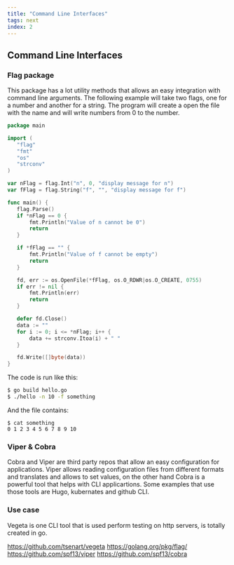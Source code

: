 ```yaml
---
title: "Command Line Interfaces"
tags: next
index: 2
---
```

## Command Line Interfaces

### Flag package

This package has a lot utility methods that allows an easy integration with command line arguments. The following example will take two flags, one for a number and another for a string. The program will create a open the file with the name and will write numbers from 0 to the number.

 ``` go
package main

import (
    "flag"
    "fmt"
    "os"
    "strconv"
)

var nFlag = flag.Int("n", 0, "display message for n")
var fFlag = flag.String("f", "", "display message for f")

func main() {
    flag.Parse()
    if *nFlag == 0 {
        fmt.Println("Value of n cannot be 0")
        return
    }

    if *fFlag == "" {
        fmt.Println("Value of f cannot be empty")
        return
    }

    fd, err := os.OpenFile(*fFlag, os.O_RDWR|os.O_CREATE, 0755)
    if err != nil {
        fmt.Println(err)
        return
    }

    defer fd.Close()
    data := ""
    for i := 0; i <= *nFlag; i++ {
        data += strconv.Itoa(i) + " "
    }

    fd.Write([]byte(data))
}
```

The code is run like this:

``` bash
$ go build hello.go
$ ./hello -n 10 -f something
```

And the file contains:
``` text
$ cat something
0 1 2 3 4 5 6 7 8 9 10
```

### Viper & Cobra

Cobra and Viper are third party repos that allow an easy configuration for applications.
Viper allows reading configuration files from different formats and translates and allows to set values, on the other hand Cobra is a powerful tool that helps with CLI applicartions. Some examples that use those tools are Hugo, kubernates and github CLI.


### Use case

Vegeta is one CLI tool that is used perform testing on http servers, is totally created in go.

https://github.com/tsenart/vegeta
https://golang.org/pkg/flag/
https://github.com/spf13/viper
https://github.com/spf13/cobra

